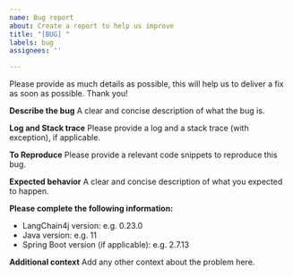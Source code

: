 ```yaml
---
name: Bug report
about: Create a report to help us improve
title: "[BUG] "
labels: bug
assignees: ''

---
```


Please provide as much details as possible, this will help us to deliver a fix as soon as possible.
Thank you!

**Describe the bug**
A clear and concise description of what the bug is.

**Log and Stack trace**
Please provide a log and a stack trace (with exception), if applicable.

**To Reproduce**
Please provide a relevant code snippets to reproduce this bug.

**Expected behavior**
A clear and concise description of what you expected to happen.

**Please complete the following information:**
- LangChain4j version: e.g. 0.23.0
- Java version: e.g. 11
- Spring Boot version (if applicable): e.g. 2.7.13

**Additional context**
Add any other context about the problem here.
